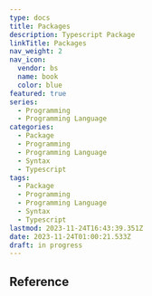 ```yaml
---
type: docs
title: Packages
description: Typescript Package
linkTitle: Packages
nav_weight: 2
nav_icon:
  vendor: bs
  name: book
  color: blue
featured: true
series:
  - Programming
  - Programming Language
categories:
  - Package
  - Programming
  - Programming Language
  - Syntax
  - Typescript
tags:
  - Package
  - Programming
  - Programming Language
  - Syntax
  - Typescript
lastmod: 2023-11-24T16:43:39.351Z
date: 2023-11-24T01:00:21.533Z
draft: in progress
---
```


## Reference
